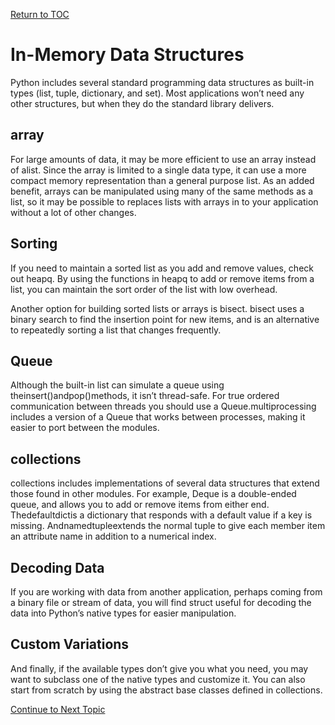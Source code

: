 <a href="https://github.com/CyberTrainingUSAF/08-Network-Programming/blob/master/00-Table-of-Contents.md" > Return to TOC </a>

# In-Memory Data Structures

Python includes several standard programming data structures as built-in types \(list, tuple, dictionary, and set\). Most applications won’t need any other structures, but when they do the standard library delivers.

## array

For large amounts of data, it may be more efficient to use an array instead of alist. Since the array is limited to a single data type, it can use a more compact memory representation than a general purpose list. As an added benefit, arrays can be manipulated using many of the same methods as a list, so it may be possible to replaces lists with arrays in to your application without a lot of other changes.

## Sorting

If you need to maintain a sorted list as you add and remove values, check out heapq. By using the functions in heapq to add or remove items from a list, you can maintain the sort order of the list with low overhead.

Another option for building sorted lists or arrays is bisect. bisect uses a binary search to find the insertion point for new items, and is an alternative to repeatedly sorting a list that changes frequently.

## Queue

Although the built-in list can simulate a queue using theinsert\(\)andpop\(\)methods, it isn’t thread-safe. For true ordered communication between threads you should use a Queue.multiprocessing includes a version of a Queue that works between processes, making it easier to port between the modules.

## collections

collections includes implementations of several data structures that extend those found in other modules. For example, Deque is a double-ended queue, and allows you to add or remove items from either end. Thedefaultdictis a dictionary that responds with a default value if a key is missing. Andnamedtupleextends the normal tuple to give each member item an attribute name in addition to a numerical index.

## Decoding Data

If you are working with data from another application, perhaps coming from a binary file or stream of data, you will find struct useful for decoding the data into Python’s native types for easier manipulation.

## Custom Variations

And finally, if the available types don’t give you what you need, you may want to subclass one of the native types and customize it. You can also start from scratch by using the abstract base classes defined in collections.

<a href="https://github.com/CyberTrainingUSAF/08-Network-Programming/blob/master/00-Table-of-Contents.md" > Continue to Next Topic </a>
